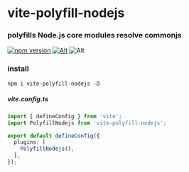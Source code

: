 # vite-polyfill-nodejs

### polyfills Node.js core modules resolve commonjs
[![npm version](https://img.shields.io/npm/v/vite-polyfill-nodejs.svg)](https://www.npmjs.com/package/vite-polyfill-nodejs)
[![Alt](https://img.shields.io/npm/dm/vite-polyfill-nodejs)](https://npmcharts.com/compare/vite-polyfill-nodejs?minimal=true)
![Alt](https://img.shields.io/github/license/mioxs/vite-polyfill-nodejs)

### install

```shell
npm i vite-polyfill-nodejs -D
```


##### vite.config.ts

```ts
import { defineConfig } from 'vite';
import PolyfillNodejs from 'vite-polyfill-nodejs';

export default defineConfig({
  plugins: [
    PolyfillNodejs(),
  ],
});

```




